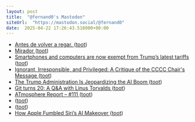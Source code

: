 ```yaml
---
layout: post
title:  "@fernand0's Mastodon"
siteUrl:  "https://mastodon.social/@fernand0"
date:  2025-04-22 17:26:43.518000+00:00
---
```

*  [Antes de volver a regar. ](https://avecesunafoto.wordpress.com/2025/04/21/antes-de-volver-a-regar) ([toot](https://mastodon.social/@fernand0/114382785971236376))
*  [Mirador ](https://www.flickr.com/photos/fernand0/54448832118) ([toot](https://mastodon.social/@fernand0/114382746772082556))
*  [Smartphones and computers are now exempt from Trump’s latest tariffs ](https://edition.cnn.com/2025/04/12/tech/trump-electronics-china-tariffs/index.htm) ([toot](https://mastodon.social/@fernand0/114382714337172176))
*  [Ignorant, Irresponsible, and Privileged: A Critique of the CCCC Chair's Message ](https://michellekassorla.substack.com/p/ignorant-irresponsible-and-privileged?r=1njye) ([toot](https://mastodon.social/@fernand0/114382625168026354))
*  [The Trump Administration Is Jeopardizing the AI Boom ](https://www.theatlantic.com/technology/archive/2025/04/trump-jeopardizing-ai-boom/682404/?taid=67fa918bfda153000133fde) ([toot](https://mastodon.social/@fernand0/114382345628828671))
*  [Git turns 20: A Q&A with Linus Torvalds ](https://github.blog/open-source/git/git-turns-20-a-qa-with-linus-torvalds) ([toot](https://mastodon.social/@fernand0/114382089264525317))
*  [ATmosphere Report – #111 ](https://fediversereport.com/atmosphere-report-111) ([toot](https://mastodon.social/@fernand0/114381788814005507))
*  [ ](https://neopaquita.es/@ehproque) ([toot](https://mastodon.social/@fernand0/114381655569324055))
*  [ ](https://mastodon.social/@oatrapado) ([toot](https://mastodon.social/@fernand0/114381652668277468))
*  [How Apple Fumbled Siri’s AI Makeover ](https://www.theinformation.com/articles/apple-fumbled-siris-ai-makeove) ([toot](https://mastodon.social/@fernand0/114381652543818563))
